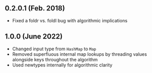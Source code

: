## 0.2.0.1 (Feb. 2018)

* Fixed a foldr vs. foldl bug with algorithmic implications

## 1.0.0 (June 2022)

* Changed input type from `HashMap` to `Map`
* Removed superfluous internal map lookups by threading values alongside keys throughout the algorithm
* Used newtypes internally for algorithmic clarity
